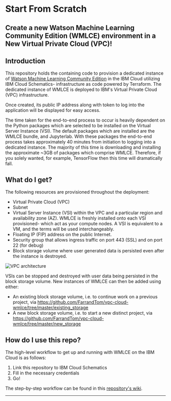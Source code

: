 # Start From Scratch
## Create a new Watson Machine Learning Community Edition (WMLCE) environment in a New Virtual Private Cloud (VPC)!

## Introduction
This repository holds the containing code to provision a dedicated instance of [Watson Machine Learning Community Edition](https://www.ibm.com/support/knowledgecenter/en/SS5SF7_1.7.0/navigation/welcome.html) in the IBM Cloud utilizing IBM Cloud Schematics- infrastructure as code powered by Terraform. The dedicated instance of WMLCE is deployed to IBM's Virtual Private Cloud (VPC) infrastructure. 

Once created, its public IP address along with token to log into the application will be displayed for easy access. 

The time taken for the end-to-end process to occur is heavily dependent on the Python packages which are selected to be installed on the Virtual Server Instance (VSI). The default packages which are installed are the WMLCE bundle, and Jupyterlab. With these packages the end-to-end process takes approximately 40 minutes from initiation to logging into a dedicated instance. The majority of this time is downloading and installing the approximate ~3GB of packages which comprise WMLCE. Therefore, if you solely wanted, for example, TensorFlow then this time will dramatically fall. 

## What do I get?
The following resources are provisioned throughout the deployment:

* Virtual Private Cloud (VPC)
* Subnet
* Virtual Server Instance (VSI) within the VPC and a particular region and availability zone (AZ). WMLCE is freshly installed onto each VSI provisioned- which act as your compute nodes. A VSI is equivalent to a VM, and the terms will be used interchangeably. 
* Floating IP (FIP) address on the public Internet.
* Security group that allows ingress traffic on port 443 (SSL) and on port 22 (for debug)
* Block storage volume where user generated data is persisted even after the instance is destroyed.

![VPC architecture](https://github.com/FarrandTom/vpc-cloud-wmlce/blob/master/readme-images/architecture.png)
  
VSIs can be stopped and destroyed with user data being persisted in the block storage volume. New instances of WMLCE can then be added using either:
* An existing block storage volume, i.e. to continue work on a previous project, via https://github.com/FarrandTom/vpc-cloud-wmlce/tree/master/existing_storage
* A new block storage volume, i.e. to start a new distinct project, via 
https://github.com/FarrandTom/vpc-cloud-wmlce/tree/master/new_storage

## How do I use this repo?
The high-level workflow to get up and running with WMLCE on the IBM Cloud is as follows:
1. Link this repository to IBM Cloud Schematics
2. Fill in the necessary credentials
3. Go!

The step-by-step workflow can be found in this [repository's wiki](https://github.com/FarrandTom/vpc-cloud-wmlce/wiki/Start-from-Scratch).

-------------------------------------------------------------------------------------------------------------------------------
